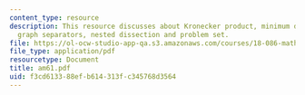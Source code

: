 ```yaml
---
content_type: resource
description: This resource discusses about Kronecker product, minimum degree algorithm,
  graph separators, nested dissection and problem set.
file: https://ol-ocw-studio-app-qa.s3.amazonaws.com/courses/18-086-mathematical-methods-for-engineers-ii-spring-2006/f3cd613388efb614313fc345768d3564_am61.pdf
file_type: application/pdf
resourcetype: Document
title: am61.pdf
uid: f3cd6133-88ef-b614-313f-c345768d3564
---
```

